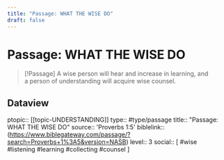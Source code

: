 ```yaml
---
title: "Passage: WHAT THE WISE DO"
draft: false
---
```


# Passage: WHAT THE WISE DO
> [!Passage]
> A wise person will hear and increase in learning, and a person of understanding will acquire wise counsel.

## Dataview
ptopic:: [[topic-UNDERSTANDING]]
type:: #type/passage
title:: "Passage: WHAT THE WISE DO"
source:: 'Proverbs 1:5'
biblelink:: (https://www.biblegateway.com/passage/?search=Proverbs+1%3A5&version=NASB)
level:: 3
social:: [ #wise #listening #learning #collecting #counsel ]